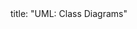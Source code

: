 <frontmatter>
title: "UML: Class Diagrams"
</frontmatter>

<include src="container-inPage-asFlat.md" boilerplate />